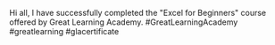 Hi all, 
I have successfully completed the "Excel for Beginners" course offered by Great Learning Academy. 
 #GreatLearningAcademy #greatlearning #glacertificate